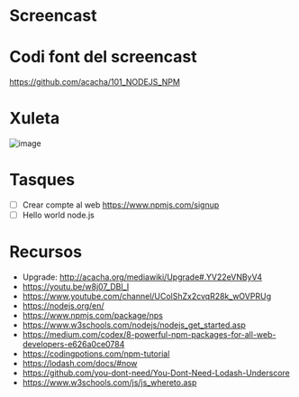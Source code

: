 # Screencast




# Codi font del screencast

https://github.com/acacha/101_NODEJS_NPM

# Xuleta

![image](https://user-images.githubusercontent.com/4015406/136238320-90e8df3b-2e40-469a-ac5a-8c4b9a72196a.png)


# Tasques

- [ ] Crear compte al web https://www.npmjs.com/signup
- [ ] Hello world node.js

# Recursos
- Upgrade: http://acacha.org/mediawiki/Upgrade#.YV22eVNByV4
- https://youtu.be/w8j07_DBl_I
- https://www.youtube.com/channel/UColShZx2cvqR28k_wOVPRUg
- https://nodejs.org/en/
- https://www.npmjs.com/package/nps
- https://www.w3schools.com/nodejs/nodejs_get_started.asp
- https://medium.com/codex/8-powerful-npm-packages-for-all-web-developers-e626a0ce0784
- https://codingpotions.com/npm-tutorial
- https://lodash.com/docs/#now
- https://github.com/you-dont-need/You-Dont-Need-Lodash-Underscore
- https://www.w3schools.com/js/js_whereto.asp
